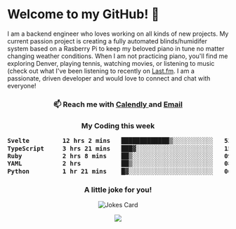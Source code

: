 <h1> Welcome to my GitHub! 👋 </h1>


  I am a backend engineer who loves working on all kinds of new projects. My current passion project is creating a fully automated blinds/humidifer system based on a Rasberry Pi to keep my beloved piano in tune no matter changing weather conditions. When I am not practicing piano, you'll find me exploring Denver, playing tennis, watching movies, or listening to music (check out what I've been listening to recently on [Last.fm](https://www.last.fm/user/mballa000). I am a passionate, driven developer and would love to connect and chat with everyone!

<h3 align = "center"> 📫 Reach me with <a href = "https://calendly.com/msbrandt00/30min"> Calendly </a> and <a href="mailto:msbrandt00@gmail.com">Email</a> 
 </h3>


 
<div align = "center"
[![Anurag's GitHub stats](https://github-readme-stats.vercel.app/api?username=mbrandt00)](https://github.com/anuraghazra/github-readme-stats)
          </div>
<h3 align="center">
  My Coding this week
<!--START_SECTION:waka-->

```txt
Svelte         12 hrs 2 mins   █████████████▒░░░░░░░░░░░   53.85 %
TypeScript     3 hrs 21 mins   ███▓░░░░░░░░░░░░░░░░░░░░░   15.05 %
Ruby           2 hrs 8 mins    ██▒░░░░░░░░░░░░░░░░░░░░░░   09.59 %
YAML           2 hrs           ██▒░░░░░░░░░░░░░░░░░░░░░░   08.96 %
Python         1 hr 21 mins    █▓░░░░░░░░░░░░░░░░░░░░░░░   06.08 %
```

<!--END_SECTION:waka-->

### A little joke for you!

![Jokes Card](https://readme-jokes.vercel.app/api?hideBorder)

<a href="https://www.linkedin.com/in/mbrandt00/"><img src="https://img.shields.io/badge/linkedin-%230077B5.svg?&style=for-the-badge&logo=linkedin&logoColor=white" /></a>
